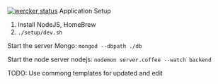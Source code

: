 [![wercker status](https://app.wercker.com/status/e03bf0c77a793a7857a2b8abc9fac779/m "wercker status")](https://app.wercker.com/project/bykey/e03bf0c77a793a7857a2b8abc9fac779)
Application Setup

1. Install NodeJS, HomeBrew
2. `./setup/dev.sh`

Start the server
Mongo: `mongod --dbpath ./db`

Start the node server
nodejs: `nodemon server.coffee --watch backend`


TODO: Use commong templates for updated and edit
